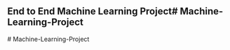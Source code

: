 ## End to End Machine Learning Project#   M a c h i n e - L e a r n i n g - P r o j e c t  
 #   M a c h i n e - L e a r n i n g - P r o j e c t  
 